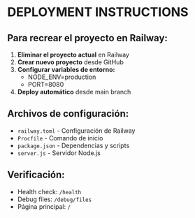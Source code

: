 # DEPLOYMENT INSTRUCTIONS

## Para recrear el proyecto en Railway:

1. **Eliminar el proyecto actual** en Railway
2. **Crear nuevo proyecto** desde GitHub
3. **Configurar variables de entorno:**
   - NODE_ENV=production
   - PORT=8080
4. **Deploy automático** desde main branch

## Archivos de configuración:
- `railway.toml` - Configuración de Railway
- `Procfile` - Comando de inicio
- `package.json` - Dependencias y scripts
- `server.js` - Servidor Node.js

## Verificación:
- Health check: `/health`
- Debug files: `/debug/files`
- Página principal: `/`
